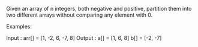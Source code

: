 Given an array of n integers, both negative and positive, partition them into two different arrays without comparing any element with 0.

Examples:

Input : arr[] = [1, -2, 6, -7, 8]
Output : a[] = [1, 6, 8] 
         b[] = [-2, -7]
